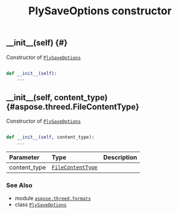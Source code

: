 ﻿---
title: PlySaveOptions constructor
second_title: Aspose.3D for Python via .NET API References
description: 
type: docs
weight: 10
url: /python-net/aspose.threed.formats/plysaveoptions/__init__/
is_root: false
---

## \_\_init\_\_(self) {#}

Constructor of [`PlySaveOptions`](/3d/python-net/aspose.threed.formats/plysaveoptions)



```python

def __init__(self):
    ...
```




## \_\_init\_\_(self, content_type) {#aspose.threed.FileContentType}

Constructor of [`PlySaveOptions`](/3d/python-net/aspose.threed.formats/plysaveoptions)



```python

def __init__(self, content_type):
    ...
```


| Parameter | Type | Description |
| :- | :- | :- |
| content_type | [`FileContentType`](/3d/python-net/aspose.threed/filecontenttype) |  |



### See Also
* module [`aspose.threed.formats`](../../)
* class [`PlySaveOptions`](/3d/python-net/aspose.threed.formats/plysaveoptions)
